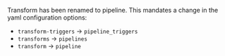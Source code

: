 Transform has been renamed to pipeline. This mandates a change in the yaml
configuration options:
- `transform-triggers` -> `pipeline_triggers`
- `transforms` -> `pipelines`
- `transform` -> `pipeline`
